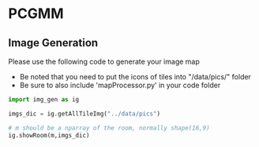 # PCGMM

## Image Generation
Please use the following code to generate your image map
* Be noted that you need to put the icons of tiles into "/data/pics/" folder
* Be sure to also include 'mapProcessor.py' in your code folder

```python
import img_gen as ig

imgs_dic = ig.getAllTileImg("../data/pics")

# m should be a nparray of the room, normally shape(16,9)
ig.showRoom(m,imgs_dic) 
```
